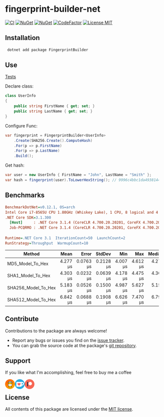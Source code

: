 [bmac]: https://www.buymeacoffee.com/phnx47
[ko-fi]: https://ko-fi.com/phnx47
[patreon]: https://www.patreon.com/phnx47

# fingerprint-builder-net

[![CI](https://img.shields.io/github/workflow/status/phnx47/fingerprint-builder-net/%F0%9F%92%BF%20CI%20Master?label=CI&logo=github)](https://github.com/phnx47/fingerprint-builder-net/actions/workflows/master.yml)
[![NuGet](https://img.shields.io/nuget/v/FingerprintBuilder.svg)](https://www.nuget.org/packages/FingerprintBuilder)
[![NuGet](https://img.shields.io/nuget/dt/FingerprintBuilder.svg)](https://www.nuget.org/packages/FingerprintBuilder)
[![CodeFactor](https://www.codefactor.io/repository/github/phnx47/fingerprint-builder-net/badge/master)](https://www.codefactor.io/repository/github/phnx47/fingerprint-builder-net/overview/master)
[![License MIT](https://img.shields.io/badge/license-MIT-green.svg)](https://opensource.org/licenses/MIT)

## Installation

```sh
 dotnet add package FingerprintBuilder
```

## Use

[Tests](https://github.com/phnx47/fingerprint-builder-net/tree/master/tests)

Declare class:

```c#
class UserInfo
{
    public string FirstName { get; set; }
    public string LastName { get; set; }
}
```

Configure Func:

```c#
var fingerprint = FingerprintBuilder<UserInfo>
    .Create(SHA256.Create().ComputeHash)
    .For(p => p.FirstName)
    .For(p => p.LastName)
    .Build();
```

Get hash:

```c#
var user = new UserInfo { FirstName = "John", LastName = "Smith" };
var hash = fingerprint(user).ToLowerHexString(); // 9996c4bbc1da4938144886b27b7c680e75932b5a56d911754d75ae4e0a9b4f1a
```

## Benchmarks

```ini
BenchmarkDotNet=v0.12.1, OS=arch 
Intel Core i7-8565U CPU 1.80GHz (Whiskey Lake), 1 CPU, 8 logical and 4 physical cores
.NET Core SDK=3.1.300
  [Host]     : .NET Core 3.1.4 (CoreCLR 4.700.20.20201, CoreFX 4.700.20.22101), X64 RyuJIT
  Job-PCQRMO : .NET Core 3.1.4 (CoreCLR 4.700.20.20201, CoreFX 4.700.20.22101), X64 RyuJIT

Runtime=.NET Core 3.1  IterationCount=50  LaunchCount=2  
RunStrategy=Throughput  WarmupCount=10  
```

|              Method |     Mean |     Error |    StdDev |      Min |      Max |   Median |
|-------------------- |---------:|----------:|----------:|---------:|---------:|---------:|
|    MD5_Model_To_Hex | 4.277 μs | 0.0763 μs | 0.2128 μs | 4.007 μs | 4.612 μs | 4.275 μs |
|   SHA1_Model_To_Hex | 4.303 μs | 0.0232 μs | 0.0639 μs | 4.178 μs | 4.475 μs | 4.300 μs |
| SHA256_Model_To_Hex | 5.183 μs | 0.0526 μs | 0.1500 μs | 4.987 μs | 5.627 μs | 5.151 μs |
| SHA512_Model_To_Hex | 6.842 μs | 0.0688 μs | 0.1908 μs | 6.626 μs | 7.470 μs | 6.795 μs |

## Contribute

Contributions to the package are always welcome!

* Report any bugs or issues you find on the [issue tracker](https://github.com/phnx47/FingerprintBuilder/issues).
* You can grab the source code at the package's [git repository](https://github.com/phnx47/FingerprintBuilder).

## Support

If you like what I'm accomplishing, feel free to buy me a coffee

[<img align="left" alt="phnx47 | Buy Me a Coffe" width="32px" src="https://raw.githubusercontent.com/phnx47/files/master/button-sponsors/bmac0.png" />][bmac]
[<img align="left" alt="phnx47 | Kofi" width="32px" src="https://raw.githubusercontent.com/phnx47/files/master/button-sponsors/kofi0.png" />][ko-fi]
[<img align="left" alt="phnx47 | Patreon" width="32px" src="https://raw.githubusercontent.com/phnx47/files/master/button-sponsors/patreon0.png" />][patreon]

&nbsp;

## License

All contents of this package are licensed under the [MIT license](https://opensource.org/licenses/MIT).

